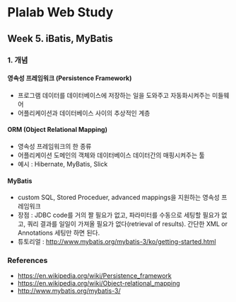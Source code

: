 # Plalab Web Study

## Week 5. iBatis, MyBatis

### 1. 개념

#### 영속성 프레임워크 (Persistence Framework)

- 프로그램 데이터를 데이터베이스에 저장하는 일을 도와주고 자동화시켜주는 미들웨어
- 어플리케이션과 데이터베이스 사이의 추상적인 계층

#### ORM (Object Relational Mapping)

- 영속성 프레임워크의 한 종류
- 어플리케이션 도메인의 객체와 데이터베이스 데이터간의 매핑시켜주는 툴
- 예시 : Hibernate, MyBatis, Slick

#### MyBatis

- custom SQL, Stored Proceduer, advanced mappings을 지원하는 영속성 프레임워크
- 장점 : JDBC code를 거의 짤 필요가 없고, 파라미터를 수동으로 세팅할 필요가 없고, 쿼리 결과를 일일이 가져올 필요가 없다(retrieval of results). 간단한 XML or Annotations 세팅만 하면 된다.
- 튜토리얼 : http://www.mybatis.org/mybatis-3/ko/getting-started.html

### References
- https://en.wikipedia.org/wiki/Persistence_framework
- https://en.wikipedia.org/wiki/Object-relational_mapping
- http://www.mybatis.org/mybatis-3/
